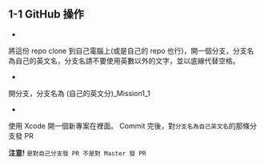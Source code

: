 ## 1-1 GitHub 操作


*  
將這份 repo clone 到自己電腦上(或是自己的 repo 也行)，開一個分支，分支名為自己的英文名，分支名請不要使用英數以外的文字，並以底線代替空格。


*  
開分支，分支名為 (自己的英文分)_Mission1_1

*  
使用 Xcode 開一個新專案在裡面。 Commit 完後，對`分支名為自己英文名`的那條分支發 PR

**注意!** `是對自己分支發 PR 不是對 Master 發 PR`

